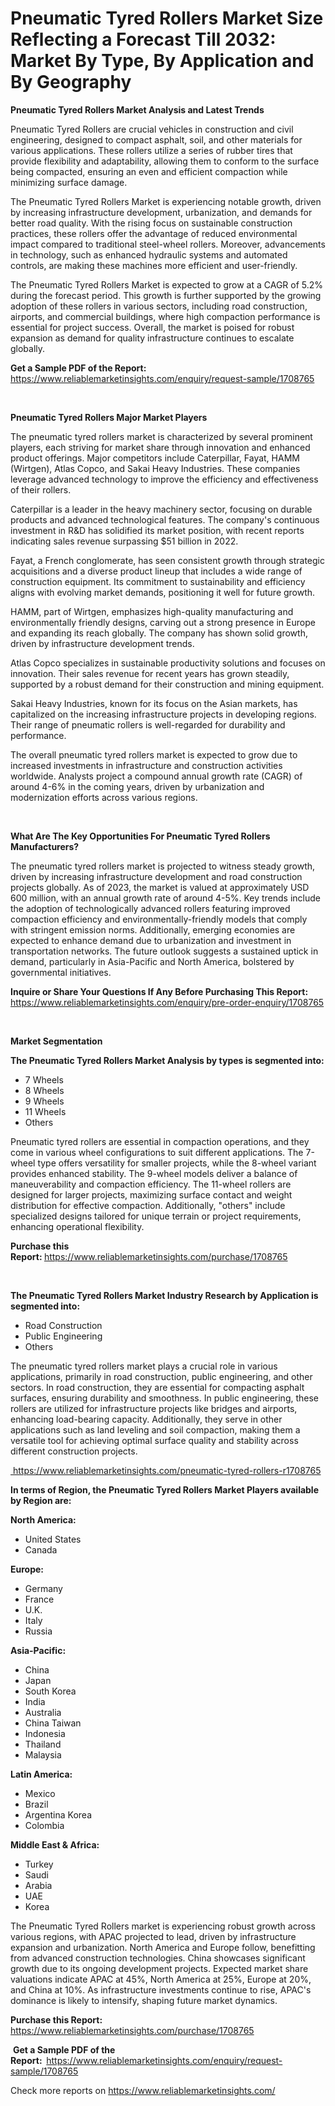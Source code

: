 <p><h1>Pneumatic Tyred Rollers Market Size Reflecting a Forecast Till 2032: Market By Type, By Application and By Geography</h1></p><p><strong>Pneumatic Tyred Rollers Market Analysis and Latest Trends</strong></p>
<p><p>Pneumatic Tyred Rollers are crucial vehicles in construction and civil engineering, designed to compact asphalt, soil, and other materials for various applications. These rollers utilize a series of rubber tires that provide flexibility and adaptability, allowing them to conform to the surface being compacted, ensuring an even and efficient compaction while minimizing surface damage. </p><p>The Pneumatic Tyred Rollers Market is experiencing notable growth, driven by increasing infrastructure development, urbanization, and demands for better road quality. With the rising focus on sustainable construction practices, these rollers offer the advantage of reduced environmental impact compared to traditional steel-wheel rollers. Moreover, advancements in technology, such as enhanced hydraulic systems and automated controls, are making these machines more efficient and user-friendly.</p><p>The Pneumatic Tyred Rollers Market is expected to grow at a CAGR of 5.2% during the forecast period. This growth is further supported by the growing adoption of these rollers in various sectors, including road construction, airports, and commercial buildings, where high compaction performance is essential for project success. Overall, the market is poised for robust expansion as demand for quality infrastructure continues to escalate globally.</p></p>
<p><strong>Get a Sample PDF of the Report:&nbsp;</strong> <a href="https://www.reliablemarketinsights.com/enquiry/request-sample/1708765?utm_campaign=2282&utm_medium=2&utm_source=Github&utm_content=ia&utm_term=19022025&utm_id=pneumatic-tyred-rollers">https://www.reliablemarketinsights.com/enquiry/request-sample/1708765</a></p>
<p>&nbsp;</p>
<p><strong>Pneumatic Tyred Rollers Major Market Players</strong></p>
<p><p>The pneumatic tyred rollers market is characterized by several prominent players, each striving for market share through innovation and enhanced product offerings. Major competitors include Caterpillar, Fayat, HAMM (Wirtgen), Atlas Copco, and Sakai Heavy Industries. These companies leverage advanced technology to improve the efficiency and effectiveness of their rollers.</p><p>Caterpillar is a leader in the heavy machinery sector, focusing on durable products and advanced technological features. The company's continuous investment in R&D has solidified its market position, with recent reports indicating sales revenue surpassing $51 billion in 2022.</p><p>Fayat, a French conglomerate, has seen consistent growth through strategic acquisitions and a diverse product lineup that includes a wide range of construction equipment. Its commitment to sustainability and efficiency aligns with evolving market demands, positioning it well for future growth.</p><p>HAMM, part of Wirtgen, emphasizes high-quality manufacturing and environmentally friendly designs, carving out a strong presence in Europe and expanding its reach globally. The company has shown solid growth, driven by infrastructure development trends.</p><p>Atlas Copco specializes in sustainable productivity solutions and focuses on innovation. Their sales revenue for recent years has grown steadily, supported by a robust demand for their construction and mining equipment.</p><p>Sakai Heavy Industries, known for its focus on the Asian markets, has capitalized on the increasing infrastructure projects in developing regions. Their range of pneumatic rollers is well-regarded for durability and performance.</p><p>The overall pneumatic tyred rollers market is expected to grow due to increased investments in infrastructure and construction activities worldwide. Analysts project a compound annual growth rate (CAGR) of around 4-6% in the coming years, driven by urbanization and modernization efforts across various regions.</p></p>
<p>&nbsp;</p>
<p><strong>What Are The Key Opportunities For Pneumatic Tyred Rollers Manufacturers?</strong></p>
<p><p>The pneumatic tyred rollers market is projected to witness steady growth, driven by increasing infrastructure development and road construction projects globally. As of 2023, the market is valued at approximately USD 600 million, with an annual growth rate of around 4-5%. Key trends include the adoption of technologically advanced rollers featuring improved compaction efficiency and environmentally-friendly models that comply with stringent emission norms. Additionally, emerging economies are expected to enhance demand due to urbanization and investment in transportation networks. The future outlook suggests a sustained uptick in demand, particularly in Asia-Pacific and North America, bolstered by governmental initiatives.</p></p>
<p><strong>Inquire or Share Your Questions If Any Before Purchasing This Report:</strong> <a href="https://www.reliablemarketinsights.com/enquiry/pre-order-enquiry/1708765?utm_campaign=2282&utm_medium=2&utm_source=Github&utm_content=ia&utm_term=19022025&utm_id=pneumatic-tyred-rollers">https://www.reliablemarketinsights.com/enquiry/pre-order-enquiry/1708765</a></p>
<p>&nbsp;</p>
<p><strong>Market Segmentation</strong></p>
<p><strong>The Pneumatic Tyred Rollers Market Analysis by types is segmented into:</strong></p>
<p><ul><li>7 Wheels</li><li>8 Wheels</li><li>9 Wheels</li><li>11 Wheels</li><li>Others</li></ul></p>
<p><p>Pneumatic tyred rollers are essential in compaction operations, and they come in various wheel configurations to suit different applications. The 7-wheel type offers versatility for smaller projects, while the 8-wheel variant provides enhanced stability. The 9-wheel models deliver a balance of maneuverability and compaction efficiency. The 11-wheel rollers are designed for larger projects, maximizing surface contact and weight distribution for effective compaction. Additionally, "others" include specialized designs tailored for unique terrain or project requirements, enhancing operational flexibility.</p></p>
<p><strong>Purchase this Report:&nbsp;</strong><a href="https://www.reliablemarketinsights.com/purchase/1708765?utm_campaign=2282&utm_medium=2&utm_source=Github&utm_content=ia&utm_term=19022025&utm_id=pneumatic-tyred-rollers">https://www.reliablemarketinsights.com/purchase/1708765</a></p>
<p>&nbsp;</p>
<p><strong>The Pneumatic Tyred Rollers Market Industry Research by Application is segmented into:</strong></p>
<p><ul><li>Road Construction</li><li>Public Engineering</li><li>Others</li></ul></p>
<p><p>The pneumatic tyred rollers market plays a crucial role in various applications, primarily in road construction, public engineering, and other sectors. In road construction, they are essential for compacting asphalt surfaces, ensuring durability and smoothness. In public engineering, these rollers are utilized for infrastructure projects like bridges and airports, enhancing load-bearing capacity. Additionally, they serve in other applications such as land leveling and soil compaction, making them a versatile tool for achieving optimal surface quality and stability across different construction projects.</p></p>
<p><a href="https://www.reliablemarketinsights.com/pneumatic-tyred-rollers-r1708765?utm_campaign=2282&utm_medium=2&utm_source=Github&utm_content=ia&utm_term=19022025&utm_id=pneumatic-tyred-rollers">&nbsp;https://www.reliablemarketinsights.com/pneumatic-tyred-rollers-r1708765</a></p>
<p><strong>In terms of Region, the Pneumatic Tyred Rollers Market Players available by Region are:</strong></p>
<p>
    <p> <strong> North America: </strong>
        <ul>
            <li>United States</li>
            <li>Canada</li>
        </ul>
        </p> 
    <p> <strong> Europe: </strong>
        <ul>
            <li>Germany</li>
            <li>France</li>
            <li>U.K.</li>
            <li>Italy</li>
            <li>Russia</li>
        </ul>
        </p> 
    <p> <strong> Asia-Pacific: </strong>
        <ul>
            <li>China</li>
            <li>Japan</li>
            <li>South Korea</li>
            <li>India</li>
            <li>Australia</li>
            <li>China Taiwan</li>
            <li>Indonesia</li>
            <li>Thailand</li>
            <li>Malaysia</li>
        </ul>
        </p> 
    <p> <strong> Latin America: </strong>
        <ul>
            <li>Mexico</li>
            <li>Brazil</li>
            <li>Argentina Korea</li>
            <li>Colombia</li>
        </ul>
        </p> 
    <p> <strong> Middle East & Africa: </strong>
        <ul>
            <li>Turkey</li>
            <li>Saudi</li>
            <li>Arabia</li>
            <li>UAE</li>
            <li>Korea</li>
        </ul>
    </p>
    </p>
<p><p>The Pneumatic Tyred Rollers market is experiencing robust growth across various regions, with APAC projected to lead, driven by infrastructure expansion and urbanization. North America and Europe follow, benefitting from advanced construction technologies. China showcases significant growth due to its ongoing development projects. Expected market share valuations indicate APAC at 45%, North America at 25%, Europe at 20%, and China at 10%. As infrastructure investments continue to rise, APAC's dominance is likely to intensify, shaping future market dynamics.</p></p>
<p><strong>Purchase this Report: </strong><a href="https://www.reliablemarketinsights.com/purchase/1708765?utm_campaign=2282&utm_medium=2&utm_source=Github&utm_content=ia&utm_term=19022025&utm_id=pneumatic-tyred-rollers">https://www.reliablemarketinsights.com/purchase/1708765</a></p>
<p>&nbsp;<strong>Get a Sample PDF of the Report:&nbsp;&nbsp;</strong><a href="https://www.reliablemarketinsights.com/enquiry/request-sample/1708765?utm_campaign=2282&utm_medium=2&utm_source=Github&utm_content=ia&utm_term=19022025&utm_id=pneumatic-tyred-rollers">https://www.reliablemarketinsights.com/enquiry/request-sample/1708765</a></p>
<p><strong></strong></p>
<p>Check more reports on <a href="https://www.reliablemarketinsights.com/?utm_campaign=2282&utm_medium=2&utm_source=Github&utm_content=ia&utm_term=19022025&utm_id=pneumatic-tyred-rollers">https://www.reliablemarketinsights.com/</a></p>